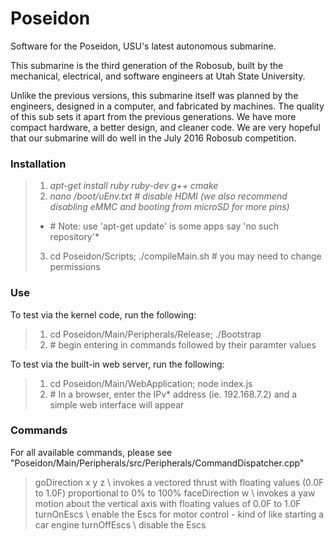 Poseidon
===========

Software for the Poseidon, USU's latest autonomous submarine.

This submarine is the third generation of the Robosub, built by the mechanical, electrical, and software engineers at Utah State University.

Unlike the previous versions, this submarine itself was planned by the engineers, designed in a computer, and fabricated by machines. The quality of this sub sets it apart from the previous generations. We have more compact hardware, a better design, and cleaner code. We are very hopeful that our submarine will do well in the July 2016 Robosub competition.

### Installation

> 1. *apt-get install ruby ruby-dev g++ cmake*
> 2. *nano /boot/uEnv.txt # disable HDMI (we also recommend disabling eMMC and booting from microSD for more pins)*
> * \# Note: use 'apt-get update' is some apps say 'no such repository'*
> 3. cd Poseidon/Scripts; ./compileMain.sh \# you may need to change permissions

### Use
To test via the kernel code, run the following:
> 1. cd Poseidon/Main/Peripherals/Release; ./Bootstrap
> 2. \# begin entering in commands followed by their paramter values

To test via the built-in web server, run the following:
> 1. cd Poseidon/Main/WebApplication; node index.js
> 2. \# In a browser, enter the IPv* address (ie. 192.168.7.2) and a simple web interface will appear

### Commands
For all available commands, please see "Poseidon/Main/Peripherals/src/Peripherals/CommandDispatcher.cpp"
> goDirection x y z  \\ invokes a vectored thrust with floating values (0.0F to 1.0F) proportional to 0% to 100%
> faceDirection w  \\ invokes a yaw motion about the vertical axis with floating values of 0.0F to 1.0F
> turnOnEscs  \\ enable the Escs for motor control - kind of like starting a car engine
> turnOffEscs  \\ disable the Escs
